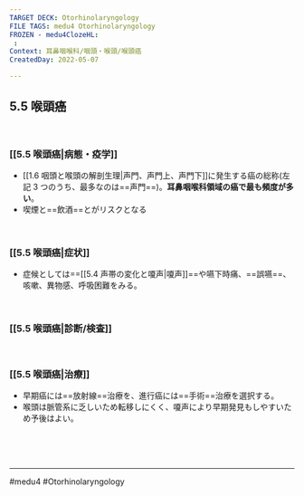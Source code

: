 ```yaml
---
TARGET DECK: Otorhinolaryngology
FILE TAGS: medu4 Otorhinolaryngology
FROZEN - medu4ClozeHL:
 : 
Context: 耳鼻咽喉科/咽頭・喉頭/喉頭癌
CreatedDay: 2022-05-07

---
```


## 5.5 喉頭癌

<br>

### [[5.5 喉頭癌|病態・疫学]]
* [[1.6 咽頭と喉頭の解剖生理|声門、声門上、声門下]]に発生する癌の総称(左記 3 つのうち、最多なのは==声門==)。**耳鼻咽喉科領域の癌で最も頻度が多い**。
* 喫煙と==飲酒==とがリスクとなる
<!--ID: 1651896783630-->



<br>

### [[5.5 喉頭癌|症状]]
* 症候としては==[[5.4 声帯の変化と嗄声|嗄声]]==や嚥下時痛、==誤嚥==、咳嗽、異物感、呼吸困難をみる。
<!--ID: 1651896783638-->




<br>

### [[5.5 喉頭癌|診断/検査]]


<br>

### [[5.5 喉頭癌|治療]]
* 早期癌には==放射線==治療を、進行癌には==手術==治療を選択する。
* 喉頭は脈管系に乏しいため転移しにくく、嗄声により早期発見もしやすいため予後はよい。
 
<!--ID: 1651896783645-->



<br><br><br>

---
#medu4 #Otorhinolaryngology 
